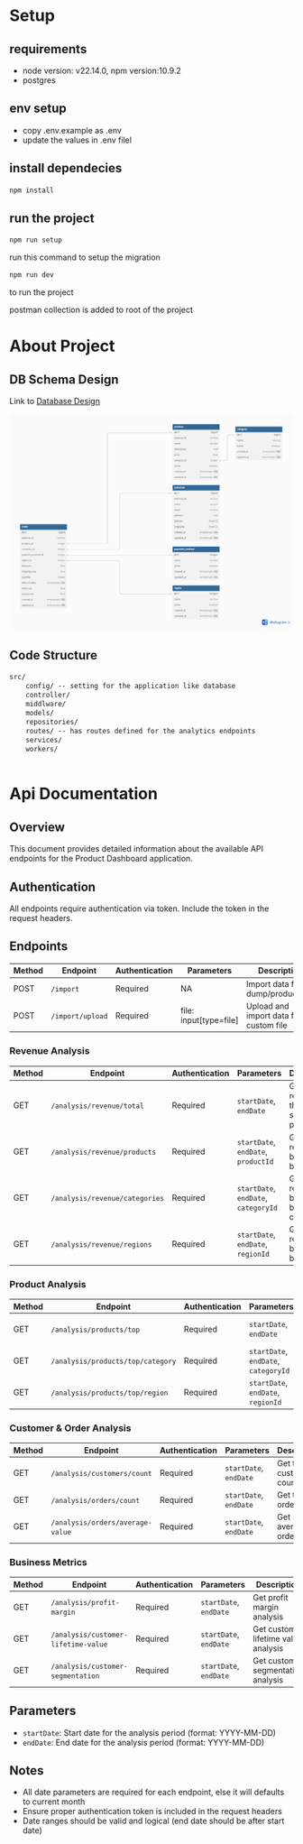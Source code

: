 # Setup

## requirements
- node version: v22.14.0, npm version:10.9.2
- postgres

## env setup
- copy .env.example as .env
- update the values in .env filel

## install dependecies
```bash
npm install
```

## run the project
```bash
npm run setup
```
run this command to setup the migration

```bash
npm run dev
```
to run the project

postman collection is added to root of the project


# About Project
## DB Schema Design
Link to [Database Design](https://dbdiagram.io/d/Product-Dashboard-6805e9e51ca52373f5b386fe)

![DB Design Image](./public/ProductDashboardSchema.png)


## Code Structure
```
src/
    config/ -- setting for the application like database
    controller/
    middlware/
    models/
    repositories/
    routes/ -- has routes defined for the analytics endpoints
    services/
    workers/
    
```

# Api Documentation

## Overview
This document provides detailed information about the available API endpoints for the Product Dashboard application.

## Authentication
All endpoints require authentication via token. Include the token in the request headers.

## Endpoints

| Method | Endpoint | Authentication | Parameters | Description |
|--------|----------|----------------|------------|-------------|
| POST | `/import` | Required | NA | Import data from dump/product.csv |
| POST | `/import/upload` | Required | file: input[type=file] | Upload and import data from custom file |

### Revenue Analysis
| Method | Endpoint | Authentication | Parameters | Description |
|--------|----------|----------------|------------|-------------|
| GET | `/analysis/revenue/total` | Required | `startDate`, `endDate` | Get total revenue for the specified period |
| GET | `/analysis/revenue/products` | Required | `startDate`, `endDate`, `productId` | Get revenue breakdown by products |
| GET | `/analysis/revenue/categories` | Required | `startDate`, `endDate`, `categoryId` | Get revenue breakdown by categories |
| GET | `/analysis/revenue/regions` | Required | `startDate`, `endDate`, `regionId` | Get revenue breakdown by regions |

### Product Analysis
| Method | Endpoint | Authentication | Parameters | Description |
|--------|----------|----------------|------------|-------------|
| GET | `/analysis/products/top` | Required | `startDate`, `endDate` | Get top performing products |
| GET | `/analysis/products/top/category` | Required | `startDate`, `endDate`, `categoryId` | Get top products by category |
| GET | `/analysis/products/top/region` | Required | `startDate`, `endDate`, `regionId` | Get top products by region |

### Customer & Order Analysis
| Method | Endpoint | Authentication | Parameters | Description |
|--------|----------|----------------|------------|-------------|
| GET | `/analysis/customers/count` | Required | `startDate`, `endDate` | Get total customer count |
| GET | `/analysis/orders/count` | Required | `startDate`, `endDate` | Get total order count |
| GET | `/analysis/orders/average-value` | Required | `startDate`, `endDate` | Get average order value |

### Business Metrics
| Method | Endpoint | Authentication | Parameters | Description |
|--------|----------|----------------|------------|-------------|
| GET | `/analysis/profit-margin` | Required | `startDate`, `endDate` | Get profit margin analysis |
| GET | `/analysis/customer-lifetime-value` | Required | `startDate`, `endDate` | Get customer lifetime value analysis |
| GET | `/analysis/customer-segmentation` | Required | `startDate`, `endDate` | Get customer segmentation analysis |

## Parameters
- `startDate`: Start date for the analysis period (format: YYYY-MM-DD)
- `endDate`: End date for the analysis period (format: YYYY-MM-DD)

## Notes
- All date parameters are required for each endpoint, else it will defaults to current month
- Ensure proper authentication token is included in the request headers
- Date ranges should be valid and logical (end date should be after start date) 